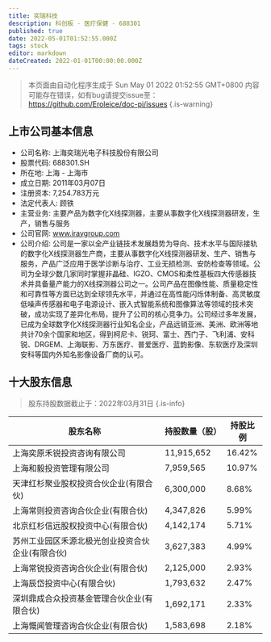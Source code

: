```yaml
---
title: 奕瑞科技
description: 科创板 - 医疗保健 - 688301
published: true
date: 2022-05-01T01:52:55.000Z
tags: stock
editor: markdown
dateCreated: 2022-01-01T00:00:00.000Z
---
```


> 本页面由自动化程序生成于 Sun May 01 2022 01:52:55 GMT+0800
> 内容可能存在错误，如有bug请提交issue至：https://github.com/Eroleice/doc-pi/issues
{.is-warning}

## 上市公司基本信息
- 公司名称: 上海奕瑞光电子科技股份有限公司
- 股票代码: 688301.SH
- 所在地: 上海 - 上海市
- 成立日期: 2011年03月07日
- 注册资本: 7,254.783万元
- 法定代表人: 顾铁
- 主营业务: 主要产品为数字化X线探测器，主要从事数字化X线探测器研发，生产，销售与服务
- 公司官网: www.iraygroup.com
- 公司介绍: 公司是一家以全产业链技术发展趋势为导向、技术水平与国际接轨的数字化X线探测器生产商，主要从事数字化X线探测器研发、生产、销售与服务，产品广泛应用于医学诊断与治疗、工业无损检测、安防检查等领域。公司为全球少数几家同时掌握非晶硅、IGZO、CMOS和柔性基板四大传感器技术并具备量产能力的X线探测器公司之一。公司产品在图像性能、质量稳定性和可靠性等方面已达到全球领先水平，并通过在高性能闪烁体制备、高灵敏度低噪声传感器和电子电源设计、嵌入式智能系统和图像算法等领域的技术突破，成功实现了差异化布局，提升了公司的核心竞争力。公司经过多年发展，已成为全球数字化X线探测器行业知名企业，产品远销亚洲、美洲、欧洲等地共计70余个国家和地区，得到柯尼卡、锐珂、富士、西门子、飞利浦、安科锐、DRGEM、上海联影、万东医疗、普爱医疗、蓝韵影像、东软医疗及深圳安科等国内外知名影像设备厂商的认可。


## 十大股东信息
> 股东持股数据截止于：2022年03月31日
{.is-info}

| 股东名称 | 持股数量（股） | 持股比例 |
| --- | --- | --- |
| 上海奕原禾锐投资咨询有限公司 | 11,915,652 | 16.42% |
| 上海和毅投资管理有限公司 | 7,959,565 | 10.97% |
| 天津红杉聚业股权投资合伙企业(有限合伙) | 6,300,000 | 8.68% |
| 上海常则投资咨询合伙企业(有限合伙) | 4,347,826 | 5.99% |
| 北京红杉信远股权投资中心(有限合伙) | 4,142,174 | 5.71% |
| 苏州工业园区禾源北极光创业投资合伙企业(有限合伙) | 3,627,383 | 4.99% |
| 上海常锐投资咨询合伙企业(有限合伙) | 2,125,000 | 2.93% |
| 上海辰岱投资中心(有限合伙) | 1,793,632 | 2.47% |
| 深圳鼎成合众投资基金管理合伙企业(有限合伙) | 1,692,171 | 2.33% |
| 上海慨闻管理咨询合伙企业(有限合伙) | 1,583,698 | 2.18% |





